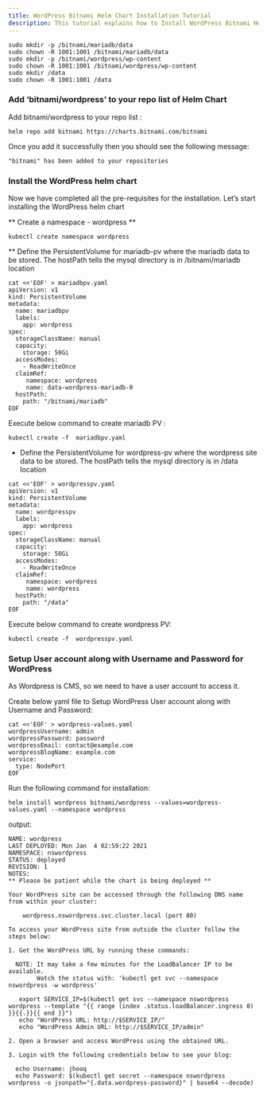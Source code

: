 ```yaml
---
title: WordPress Bitnami Helm Chart Installation Tutorial
description: This tutorial explains how to Install WordPress Bitnami Helm Chart
---
```




```
sudo mkdir -p /bitnami/mariadb/data
sudo chown -R 1001:1001 /bitnami/mariadb/data
sudo mkdir -p /bitnami/wordpress/wp-content
sudo chown -R 1001:1001 /bitnami/wordpress/wp-content
sudo mkdir /data 
sudo chown -R 1001:1001 /data
```


### Add ‘bitnami/wordpress’ to your repo list of Helm Chart

Add bitnami/wordpress to your repo list :

```
helm repo add bitnami https://charts.bitnami.com/bitnami
```

Once you add it successfully then you should see the following message:

```
"bitnami" has been added to your repositories
```



### Install the WordPress helm chart

Now we have completed all the pre-requisites for the installation. Let’s start installing the WordPress helm chart

** Create a namespace - wordpress **

```execute
kubectl create namespace wordpress
```


** Define the PersistentVolume for mariadb-pv where the mariadb data to be stored. The hostPath tells the mysql directory is in /bitnami/mariadb location

```
cat <<'EOF' > mariadbpv.yaml
apiVersion: v1
kind: PersistentVolume
metadata:
  name: mariadbpv
  labels:
    app: wordpress
spec:
  storageClassName: manual
  capacity:
    storage: 50Gi
  accessModes:
    - ReadWriteOnce
  claimRef:
     namespace: wordpress
     name: data-wordpress-mariadb-0
  hostPath:
    path: "/bitnami/mariadb"
EOF
```
Execute below command to create mariadb PV :

```
kubectl create -f  mariadbpv.yaml
```

- Define the PersistentVolume for wordpress-pv where the wordpress site data to be stored. The hostPath tells the mysql directory is in /data location

```
cat <<'EOF' > wordpresspv.yaml
apiVersion: v1
kind: PersistentVolume
metadata:
  name: wordpresspv
  labels:
    app: wordpress
spec:
  storageClassName: manual
  capacity:
    storage: 50Gi
  accessModes:
    - ReadWriteOnce
  claimRef:
     namespace: wordpress
     name: wordpress
  hostPath:
    path: "/data"
EOF
```


Execute below command to create wordpress PV:


```
kubectl create -f  wordpresspv.yaml
```

### Setup User account along with Username and Password for WordPress

As Wordpress is CMS, so we need to have a user account to access it.

Create below yaml file to Setup WordPress User account along with Username and Password:

```
cat <<'EOF' > wordpress-values.yaml
wordpressUsername: admin
wordpressPassword: password
wordpressEmail: contact@example.com
wordpressBlogName: example.com
service: 
  type: NodePort
EOF
```



Run the following command for installation:

```
helm install wordpress bitnami/wordpress --values=wordpress-values.yaml --namespace wordpress 
```

output:

```
NAME: wordpress
LAST DEPLOYED: Mon Jan  4 02:59:22 2021
NAMESPACE: nswordpress
STATUS: deployed
REVISION: 1
NOTES:
** Please be patient while the chart is being deployed **

Your WordPress site can be accessed through the following DNS name from within your cluster:

    wordpress.nswordpress.svc.cluster.local (port 80)

To access your WordPress site from outside the cluster follow the steps below:

1. Get the WordPress URL by running these commands:

  NOTE: It may take a few minutes for the LoadBalancer IP to be available.
        Watch the status with: 'kubectl get svc --namespace nswordpress -w wordpress'

   export SERVICE_IP=$(kubectl get svc --namespace nswordpress wordpress --template "{{ range (index .status.loadBalancer.ingress 0) }}{{.}}{{ end }}")
   echo "WordPress URL: http://$SERVICE_IP/"
   echo "WordPress Admin URL: http://$SERVICE_IP/admin"

2. Open a browser and access WordPress using the obtained URL.

3. Login with the following credentials below to see your blog:

  echo Username: jhooq
  echo Password: $(kubectl get secret --namespace nswordpress wordpress -o jsonpath="{.data.wordpress-password}" | base64 --decode)
```




